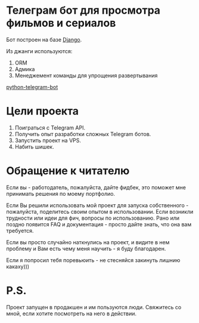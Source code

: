 # Телеграм бот для просмотра фильмов и сериалов

Бот построен на базе [Django](https://github.com/django/django).

Из джанги используются:
1. ORM
2. Адмика
3. Менеджемент команды для упрощения развертывания

[python-telegram-bot](https://github.com/python-telegram-bot/python-telegram-bot)

# Цели проекта
1. Поиграться с Telegram API.
2. Получить опыт разработки сложных Telegram ботов.
3. Запустить проект на VPS.
4. Набить шишек.

# Обращение к читателю

Если вы - работодатель, пожалуйста, дайте фидбек, это поможет мне принимать решения по моему портфолио.

Если Вы решили использовать мой проект для запуска собственного - пожалуйста, поделитесь своим опытом в использовании. Если возникли трудности или идеи для фич, вопросы по использованию.
Рано или поздно появится FAQ и документация - просто дайте знать, что она вам требуется.

Если вы просто случайно наткнулись на проект, и видите в нем проблему и Вам есть чему меня научить - я буду благодарен.

Если я попросил тебя поревьюить - не стесняйся закинуть лишнию какаху)))

# P.S.
Проект запущен в продакшен и им пользуются люди.
Свяжитесь со мной, если хотите посмотреть на него в действии.

